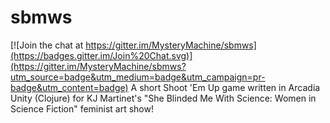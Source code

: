 # sbmws

[![Join the chat at https://gitter.im/MysteryMachine/sbmws](https://badges.gitter.im/Join%20Chat.svg)](https://gitter.im/MysteryMachine/sbmws?utm_source=badge&utm_medium=badge&utm_campaign=pr-badge&utm_content=badge)
A short Shoot 'Em Up game written in Arcadia Unity (Clojure) for KJ Martinet's "She Blinded Me With Science: Women in Science Fiction" feminist art show!
